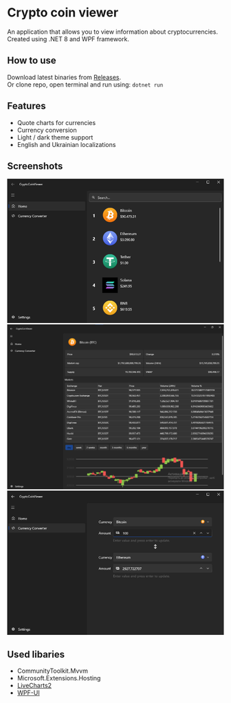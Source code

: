 # Crypto coin viewer
An application that allows you to view information about cryptocurrencies. Created using .NET 8 and WPF framework.

## How to use
Download latest binaries from [Releases](https://github.com/Zeon8/CryptoCoinViewer/releases). \
Or clone repo, open terminal and run using: ```dotnet run```

## Features
* Quote charts for currencies
* Currency conversion
* Light / dark theme support
* English and Ukrainian localizations

## Screenshots
![First](https://github.com/Zeon8/CryptoCoinViewer/blob/master/assets/1.png)
![Second](https://github.com/Zeon8/CryptoCoinViewer/blob/master/assets/2.png)
![Third](https://github.com/Zeon8/CryptoCoinViewer/blob/master/assets/3.png)

## Used libaries
* CommunityToolkit.Mvvm
* Microsoft.Extensions.Hosting
* [LiveCharts2](https://livecharts.dev/)
* [WPF-UI](https://wpfui.lepo.co/)